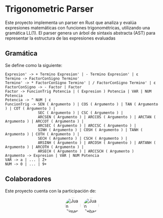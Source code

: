 # Trigonometric Parser
Este proyecto implementa un parser en Rust que analiza y evalúa expresiones matemáticas con funciones trigonométricas, utilizando una gramática LL(1). El parser genera un árbol de sintaxis abstracta (AST) para representar la estructura de las expresiones evaluadas

## Gramática
Se define como la siguiente:

```Expresion -> Termino Expresion'
Expresion' -> + Termino Expresion' | - Termino Expresion' | ε
Termino -> FactorConSigno Termino'
Termino' -> * FactorConSigno Termino' | / FactorConSigno Termino' | ε
FactorConSigno -> - Factor | Factor
Factor -> FuncionTrig Potencia | ( Expresion ) Potencia | VAR | NUM Potencia
Potencia -> ^ NUM | ε
FuncionTrig -> SEN ( Argumento ) | COS ( Argumento ) | TAN ( Argumento ) | COT ( Argumento ) |
               SEC ( Argumento ) | CSC ( Argumento ) |
               ARCSEN ( Argumento ) | ARCCOS ( Argumento ) | ARCTAN ( Argumento ) | ARCCOT ( Argumento ) |
               ARCSEC ( Argumento ) | ARCCSC ( Argumento ) |
               SINH ( Argumento ) | COSH ( Argumento ) | TANH ( Argumento ) | COTH ( Argumento ) |
               SECH ( Argumento ) | CSCH ( Argumento ) |
               ARSINH ( Argumento ) | ARCOSH ( Argumento ) | ARTANH ( Argumento ) | ARCOTH ( Argumento ) |
               ARSECH ( Argumento ) | ARCCSCH ( Argumento )
Argumento -> Expresion | VAR | NUM Potencia
VAR -> a | ... | Z+
NUM -> 0 | ... | 9+
```

## Colaboradores
Este proyecto cuenta con la participación de:
<div style="display: flex; justify-content: center; align-items: center;">
  <a href="https://github.com/ginozza">
    <img src="https://github.com/ginozza.png" alt="Juan Simancas" style="border-radius: 50%; width: 50px; height: 50px; margin-right: 10px;" />
  </a>
  <a href="https://github.com/sebastiann1212">
    <img src="https://github.com/sebastiann1212.png" alt="Juan Sebastian Martinez" style="border-radius: 50%; width: 50px; height: 50px;" />
  </a>
</div>